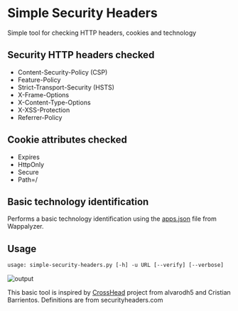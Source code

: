 # Simple Security Headers

Simple tool for checking HTTP headers, cookies and technology

## Security HTTP headers checked
- Content-Security-Policy (CSP)
- Feature-Policy
- Strict-Transport-Security (HSTS)
- X-Frame-Options
- X-Content-Type-Options
- X-XSS-Protection
- Referrer-Policy

## Cookie attributes checked
- Expires
- HttpOnly
- Secure
- Path=/

## Basic technology identification

Performs a basic technology identification using the [apps.json](https://raw.githubusercontent.com/AliasIO/Wappalyzer/master/src/apps.json) file from Wappalyzer.

## Usage

```txt
usage: simple-security-headers.py [-h] -u URL [--verify] [--verbose]
```

![output](https://user-images.githubusercontent.com/7137144/85207829-f5fa2b00-b32b-11ea-987d-bf7f821e72b0.png)

This basic tool is inspired by [CrossHead](https://github.com/alvarodh5/CrossHead) project from alvarodh5 and Cristian Barrientos. Definitions are from securityheaders.com
